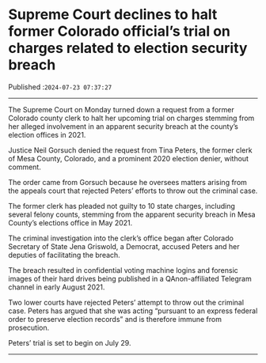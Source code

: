 # Supreme Court declines to halt former Colorado official’s trial on charges related to election security breach

Published :`2024-07-23 07:37:27`

---

The Supreme Court on Monday turned down a request from a former Colorado county clerk to halt her upcoming trial on charges stemming from her alleged involvement in an apparent security breach at the county’s election offices in 2021.

Justice Neil Gorsuch denied the request from Tina Peters, the former clerk of Mesa County, Colorado, and a prominent 2020 election denier, without comment.

The order came from Gorsuch because he oversees matters arising from the appeals court that rejected Peters’ efforts to throw out the criminal case.

The former clerk has pleaded not guilty to 10 state charges, including several felony counts, stemming from the apparent security breach in Mesa County’s elections office in May 2021.

The criminal investigation into the clerk’s office began after Colorado Secretary of State Jena Griswold, a Democrat, accused Peters and her deputies of facilitating the breach.

The breach resulted in confidential voting machine logins and forensic images of their hard drives being published in a QAnon-affiliated Telegram channel in early August 2021.

Two lower courts have rejected Peters’ attempt to throw out the criminal case. Peters has argued that she was acting “pursuant to an express federal order to preserve election records” and is therefore immune from prosecution.

Peters’ trial is set to begin on July 29.

---

